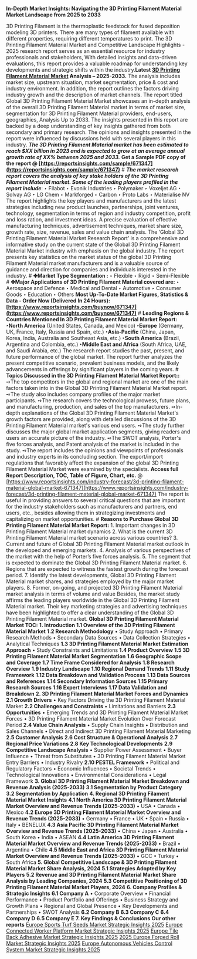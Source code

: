 **In-Depth Market Insights: Navigating the 3D Printing Filament Material Market Landscape from 2025 to 2033**

3D Printing Filament is the thermoplastic feedstock for fused deposition modeling 3D printers. There are many types of filament available with different properties, requiring different temperatures to print. The 3D Printing Filament Material Market and Competitive Landscape Highlights - 2025 research report serves as an essential resource for industry professionals and stakeholders, With detailed insights and data-driven evaluations, this report provides a valuable roadmap for understanding key developments and strategic shifts within the industry.**Latest [3D Printing Filament Material Market](https://www.reportsinsights.com/sample/671347) Analysis – 2025-2033.** The analysis includes market size, upstream situation, market segmentation, price & cost and industry environment. In addition, the report outlines the factors driving industry growth and the description of market channels. The report titled Global 3D Printing Filament Material Market showcases an in-depth analysis of the overall 3D Printing Filament Material market in terms of market size, segmentation for 3D Printing Filament Material providers, end-users, geographies, Analysis Up to 2033. The insights presented in this report are backed by a deep understanding of key insights gathered from both secondary and primary research. The opinions and insights presented in the report were influenced by discussions held with several players in this industry. **_The 3D Printing Filament Material market has been estimated to reach $XX billion in 2023 and is expected to grow at an average annual growth rate of XX% between 2025 and 2033._** **Get a Sample PDF copy of the report @ [https://reportsinsights.com/sample/671347](https://reportsinsights.com/sample/671347)** # **_The market research report covers the analysis of key stake holders of the 3D Printing Filament Material market. Some of the leading players profiled in the report include_**: ‣ Filabot ‣ Evonik Industries ‣ Polymaker ‣ Voxeljet AG ‣ Solvay AG ‣ LG Chem ‣ Markforged ‣ Carbon ‣ Proto Labs ‣ Materialise NV The report highlights the key players and manufacturers and the latest strategies including new product launches, partnerships, joint ventures, technology, segmentation in terms of region and industry competition, profit and loss ration, and investment ideas. A precise evaluation of effective manufacturing techniques, advertisement techniques, market share size, growth rate, size, revenue, sales and value chain analysis. The ‘Global 3D Printing Filament Material Market Research Report’ is a comprehensive and informative study on the current state of the Global 3D Printing Filament Material Market industry with emphasis on the global industry. The report presents key statistics on the market status of the global 3D Printing Filament Material market manufacturers and is a valuable source of guidance and direction for companies and individuals interested in the industry. # **✤Market Type Segmentation :** ‣ Flexible ‣ Rigid ‣ Semi-Flexible # **✤Major Applications of 3D Printing Filament Material covered are:** ‣ Aerospace and Defence ‣ Medical and Dental ‣ Automotive ‣ Consumer Goods ‣ Education ‣ Others **Most Up-To-Date Market Figures, Statistics & Data - Order Now (Delivered In 24 Hours): [https://www.reportsinsights.com/buynow/671347](https://www.reportsinsights.com/buynow/671347)** # **Leading Regions & Countries Mentioned In 3D Printing Filament Material Market Report:** **‣North America** (United States, Canada, and Mexico) **‣Europe** (Germany, UK, France, Italy, Russia and Spain, etc.) **‣Asia-Pacific** (China, Japan, Korea, India, Australia and Southeast Asia, etc.) **‣South America** (Brazil, Argentina and Colombia, etc.) **‣Middle East and Africa** (South Africa, UAE, and Saudi Arabia, etc.) The research report studies the past, present, and future performance of the global market. The report further analyzes the present competitive scenario, prevalent business models, and the likely advancements in offerings by significant players in the coming years. # **Topics Discussed in the 3D Printing Filament Material Market Report::** ➺The top competitors in the global and regional market are one of the main factors taken into in the Global 3D Printing Filament Material Market report. ➺The study also includes company profiles of the major market participants. ➺The research covers the technological prowess, future plans, and manufacturing, production, and sales of the top manufacturers. ➺In-depth explanations of the Global 3D Printing Filament Material Market's growth factors are provided, along with detailed discussions of the 3D Printing Filament Material market's various end users. ➺The study further discusses the major global market application segments, giving readers and users an accurate picture of the industry. ➺The SWOT analysis, Porter's five forces analysis, and Patent analysis of the market is included in the study. ➺The report includes the opinions and viewpoints of professionals and industry experts in its concluding section. The export/import regulations that favorably affect the expansion of the global 3D Printing Filament Material Market were examined by the specialists. **Access full Report Description, TOC, Table of Figure, Chart, etc.** @   [https://www.reportsinsights.com/industry-forecast/3d-printing-filament-material-global-market-671347](https://www.reportsinsights.com/industry-forecast/3d-printing-filament-material-global-market-671347) The report is useful in providing answers to several critical questions that are important for the industry stakeholders such as manufacturers and partners, end users, etc., besides allowing them in strategizing investments and capitalizing on market opportunities. # **Reasons to Purchase Global 3D Printing Filament Material Market Report:** 1. Important changes in 3D Printing Filament Material market dynamics 2. What is the current 3D Printing Filament Material market scenario across various countries? 3. Current and future of Global 3D Printing Filament Material market outlook in the developed and emerging markets. 4. Analysis of various perspectives of the market with the help of Porter’s five forces analysis. 5. The segment that is expected to dominate the Global 3D Printing Filament Material market. 6. Regions that are expected to witness the fastest growth during the forecast period. 7. Identify the latest developments, Global 3D Printing Filament Material market shares, and strategies employed by the major market players. 8. Former, on-going, and projected 3D Printing Filament Material market analysis in terms of volume and value Besides, the market study affirms the leading players worldwide in the Global 3D Printing Filament Material market. Their key marketing strategies and advertising techniques have been highlighted to offer a clear understanding of the Global 3D Printing Filament Material market. **Global 3D Printing Filament Material Market TOC:** **1\. Introduction** **1.1 Overview of the 3D Printing Filament Material Market** **1.2 Research Methodology** • Study Approach • Primary Research Methods • Secondary Data Sources • Data Collection Strategies • Analytical Techniques **1.3 3D Printing Filament Material Market Estimation Approach** • Study Constraints and Limitations **1.4 Product Overview** **1.5 3D Printing Filament Material Market Segmentation** **1.6 Geographic Scope and Coverage** **1.7 Time Frame Considered for Analysis** **1.8 Research Overview** **1.9 Industry Landscape** **1.10 Regional Demand Trends** **1.11 Study Framework** **1.12 Data Breakdown and Validation Process** **1.13 Data Sources and References** **1.14 Secondary Information Sources** **1.15 Primary Research Sources** **1.16 Expert Interviews** **1.17 Data Validation and Breakdown** **2\. 3D Printing Filament Material Market Forces and Dynamics** **2.1 Growth Drivers** • Key Factors Driving the 3D Printing Filament Material Market **2.2 Challenges and Constraints** • Limitations and Barriers **2.3 Opportunities** • Emerging Trends and 3D Printing Filament Material Market Forces • 3D Printing Filament Material Market Evolution Over Forecast Period **2.4 Value Chain Analysis** • Supply Chain Insights • Distribution and Sales Channels • Direct and Indirect 3D Printing Filament Material Marketing **2.5 Customer Analysis** **2.6 Cost Structure & Operational Analysis** **2.7 Regional Price Variations** **2.8 Key Technological Developments** **2.9 Competitive Landscape Analysis** • Supplier Power Assessment • Buyer Influence • Threat from Substitutes • 3D Printing Filament Material Market Entry Barriers • Industry Rivalry **2.10 PESTEL Framework** • Political and Regulatory Factors • Economic Influences • Societal Trends • Technological Innovations • Environmental Considerations • Legal Framework **3\. Global 3D Printing Filament Material Market Breakdown and Revenue Analysis (2025-2033)** **3.1 Segmentation by Product Category** **3.2 Segmentation by Application** **4\. Regional 3D Printing Filament Material Market Insights** **4.1 North America 3D Printing Filament Material Market Overview and Revenue Trends (2025-2033)** • USA • Canada • Mexico **4.2 Europe 3D Printing Filament Material Market Overview and Revenue Trends (2025-2033)** • Germany • France • UK • Spain • Russia • Italy • BENELUX **4.3 Asia Pacific 3D Printing Filament Material Market Overview and Revenue Trends (2025-2033)** • China • Japan • Australia • South Korea • India • ASEAN **4.4 Latin America 3D Printing Filament Material Market Overview and Revenue Trends (2025-2033)** • Brazil • Argentina • Chile **4.5 Middle East and Africa 3D Printing Filament Material Market Overview and Revenue Trends (2025-2033)** • GCC • Turkey • South Africa **5\. Global Competitive Landscape & 3D Printing Filament Material Market Share Analysis, 2024** **5.1 Strategies Adopted by Key Players** **5.2 Revenue and 3D Printing Filament Material Market Share Analysis by Leading Companies, 2024** **5.3 Competitive Positioning of 3D Printing Filament Material Market Players, 2024** **6\. Company Profiles & Strategic Insights** **6.1 Company A** • Corporate Overview • Financial Performance • Product Portfolio and Offerings • Business Strategy and Growth Plans • Regional and Global Presence • Key Developments and Partnerships • SWOT Analysis **6.2 Company B** **6.3 Company C** **6.4 Company D** **6.5 Company E** **7\. Key Findings & Conclusions** **Our other reports** [Europe Sports Turf Seeds Market Strategic Insights 2025](https://www.linkedin.com/pulse/europe-sports-turf-seeds-market-2025-2033-key-drivers-4cozf/) [Europe Connected Worker Platform Market Strategic Insights 2025](https://www.linkedin.com/pulse/europe-connected-worker-platform-market-2025-key-players-fzbrf/) [Europe Tile Back Adhesive Market Strategic Insights 2025](https://www.linkedin.com/pulse/europe-tile-back-adhesive-market-latest-innovations-9gvgf/) [2025 Europe Forged Roll Market Strategic Insights 2025](https://www.linkedin.com/pulse/2025-europe-forged-roll-market-driving-challenging-factors-bf50f/) [Europe Autonomous Vehicles Control System Market Strategic Insights 2025](https://www.linkedin.com/pulse/europe-autonomous-vehicles-control-system-market-21qnf/)